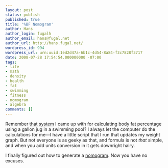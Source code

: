 ```yaml
---
layout: post
status: publish
published: true
title: '%BF Nomogram'
author: Hans
author_login: fugalh
author_email: hans@fugal.net
author_url: http://hans.fugal.net/
wordpress_id: 994
wordpress_url: urn:uuid:1ed2d47a-6b1c-4d54-8a84-f3c7828f3717
date: 2008-07-28 17:54:54.000000000 -07:00
tags:
- life
- math
- density
- health
- fat
- swimming
- fitness
- nomogram
- algebra
comments: []
---
```

<p>Remember <a href="http://hans.fugal.net/density/">that system</a> I came up with for calculating body fat percentage using a gallon jug in a swimming pool? I always let the computer do the calculations for me—I have a little script that I run that updates my weight graph. But not everyone is as geeky as that, and formula is not <em>that</em> simple, and when you add units conversion in it gets downright hairy.</p>

<p>I finally figured out how to generate a <a href="http://hans.fugal.net/density/nomogram.html">nomogram</a>. Now you have no excuses.</p>
